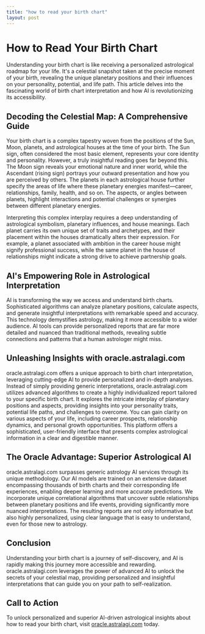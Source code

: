 ```yaml
---
title: "how to read your birth chart"
layout: post
---
```


# How to Read Your Birth Chart

Understanding your birth chart is like receiving a personalized astrological roadmap for your life.  It's a celestial snapshot taken at the precise moment of your birth, revealing the unique planetary positions and their influences on your personality, potential, and life path.  This article delves into the fascinating world of birth chart interpretation and how AI is revolutionizing its accessibility.

## Decoding the Celestial Map: A Comprehensive Guide

Your birth chart is a complex tapestry woven from the positions of the Sun, Moon, planets, and astrological houses at the time of your birth.  The Sun sign, often considered the most basic element, represents your core identity and personality. However, a truly insightful reading goes far beyond this.  The Moon sign reveals your emotional nature and inner world, while the Ascendant (rising sign) portrays your outward presentation and how you are perceived by others.  The planets in each astrological house further specify the areas of life where these planetary energies manifest—career, relationships, family, health, and so on. The aspects, or angles between planets, highlight interactions and potential challenges or synergies between different planetary energies.

Interpreting this complex interplay requires a deep understanding of astrological symbolism, planetary influences, and house meanings. Each planet carries its own unique set of traits and archetypes, and their placement within the houses dramatically alters their expression.  For example, a planet associated with ambition in the career house might signify professional success, while the same planet in the house of relationships might indicate a strong drive to achieve partnership goals.

## AI's Empowering Role in Astrological Interpretation

AI is transforming the way we access and understand birth charts. Sophisticated algorithms can analyze planetary positions, calculate aspects, and generate insightful interpretations with remarkable speed and accuracy. This technology demystifies astrology, making it more accessible to a wider audience.  AI tools can provide personalized reports that are far more detailed and nuanced than traditional methods, revealing subtle connections and patterns that a human astrologer might miss.

## Unleashing Insights with oracle.astralagi.com

oracle.astralagi.com offers a unique approach to birth chart interpretation, leveraging cutting-edge AI to provide personalized and in-depth analyses.  Instead of simply providing generic interpretations, oracle.astralagi.com utilizes advanced algorithms to create a highly individualized report tailored to your specific birth chart.  It explores the intricate interplay of planetary positions and aspects, providing insights into your personality traits, potential life paths, and challenges to overcome.   You can gain clarity on various aspects of your life, including career prospects, relationship dynamics, and personal growth opportunities.  This platform offers a sophisticated, user-friendly interface that presents complex astrological information in a clear and digestible manner.


## The Oracle Advantage: Superior Astrological AI

oracle.astralagi.com surpasses generic astrology AI services through its unique methodology.  Our AI models are trained on an extensive dataset encompassing thousands of birth charts and their corresponding life experiences, enabling deeper learning and more accurate predictions.   We incorporate unique correlational algorithms that uncover subtle relationships between planetary positions and life events, providing significantly more nuanced interpretations. The resulting reports are not only informative but also highly personalized, using clear language that is easy to understand, even for those new to astrology.

## Conclusion

Understanding your birth chart is a journey of self-discovery, and AI is rapidly making this journey more accessible and rewarding.  oracle.astralagi.com leverages the power of advanced AI to unlock the secrets of your celestial map, providing personalized and insightful interpretations that can guide you on your path to self-realization.

## Call to Action

To unlock personalized and superior AI-driven astrological insights about how to read your birth chart, visit [oracle.astralagi.com](https://oracle.astralagi.com) today.